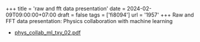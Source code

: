 +++
title = 'raw and fft data presentation'
date = 2024-02-09T09:00:00+07:00
draft = false
tags = ['fi8094']
url = '1957'
+++
Raw and FFT data presentation: Physics collaboration with machine learning
<!--more-->

+ [phys_collab_ml_txy_02.pdf](https://osf.io/2k37r)
